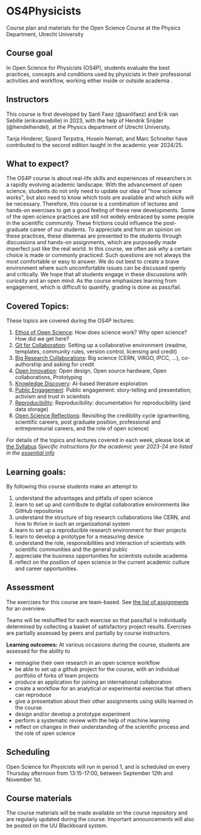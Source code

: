 # OS4Physicists
Course plan and materials for the Open Science Course at the Physics Department, Utrecht University

## Course goal 
In Open Science for Physicists (OS4P), students evaluate the best practices, concepts and conditions 
used by physicists in their professional activities and workflow, working either inside or outside academia .

## Instructors
This course is first developed by Sanli Faez (@sanlifaez) and Erik van Sebille (erikvansebille) in 2023, with the help of Hendrik Snijder (@hendelhendel), at the Physics department of Utrecht University.

Tanja Hinderer, Sjoerd Terpstra, Hosein Nemati, and Marc Schneiter have contributed to the second edition taught in the academic year 2024/25.

## What to expect? 
The OS4P course is about real-life skills and experiences of researchers in a rapidly evolving academic landscape. With the advancement of open science, students do not only need to update our idea of "how science works", but also need to know which tools are available and which skills will be necessary. Therefore, this course is a combination of lectures and hands-on exercises to get a good feeling of these new developments. 
Some of the open science practices are still not widely embraced by some people in the scientific community. These frictions could influence the post-graduate career of our students. To appreciate and form an opinion on these practices, these dilemmas are presented to the students through discussions and hands-on assignments, which are purposedly made imperfect just like the real world. 
In this course, we often ask *why* a certain choice is made or commonly practiced. Such questions are not always the most comfortable or easy to answer. We do out best to create a brave environment where such uncomfortable issues can be discussed openly and critically. We hope that all students engage in these discussions with curiosity and an open mind. 
As the course emphasizes learning from engagement, which is difficult to quantify, grading is done as pass/fail.

## Covered Topics:
These topics are covered during the OS4P lectures: 
1. [Ethos of Open Science](Lectures/Lecture1_OpenScienceEthos.md): How does science work? Why open science? How did we get here?  
2. [Git for Collaboration](Lectures/Lecture2_GitforCollaboration.md): Setting up a collaborative environment (readme, templates, community rules, version control, licensing and credit)
3. [Big Research Collaborations](Lectures/Lecture3_BigCollaborations.md): Big science (CERN, VIRGO, IPCC, ...), co-authorship and asking for credit
4. [Open Innovation](Lectures/Lecture4_OpenInnovation.md): Open design, Open source hardware, Open collaborations, Prototyping
5. [Knowledge Discovery](Lecture5_KnowledgeDiscovery.md): AI-based literature exploration
6. [Public Engagement](Lectures/Lecture6_PublicEngagement.md): Public engagement: story-telling and presentation; activism and trust in scientists
7. [Reproducibility](Lectures/Lecture7_Reproducibility.md): Reproducibility: documentation for reproducibility (and data storage)
8. [Open Science Reflections](Lectures/Lecture8_OpenScienceReflections.md): Revisiting the credibility cycle (grantwriting, scientific careers, post graduate position, professional and entrepreneurial careers, and the role of open science)

For details of the topics and lectures covered in each week, please look at [the Syllabus](Syllabus_202x.md)
*Specific instructions for the academic year 2023-24 are listed in the [essential info](Mustknow_2023.md)*

## Learning goals:
By following this course students make an attempt to 
1. understand the advantages and pitfalls of open science
2. learn to set up and contribute to digital collaborative environments like GitHub repositories
3. understand the structure of big research collaborations like CERN, and how to thrive in such an organizational system
4. learn to set up a reproducible research environment for their projects
5. learn to develop a prototype for a measuring device
6. understand the role, responsibilities and interaction of scientists with scientific communities and the general public
7. appreciate the business opportunities for scientists outside academia
8. reflect on the position of open science in the current academic culture and career opportunities.


## Assessment
The exercises for this course are team-based. See [the list of assignments](Exercises_2024.md) for an overview.

Teams will be reshuffled for each exercise so that pass/fail is individually determined by collecting a basket of satisfactory project results.
Exercises are partially assessed by peers and partially by course instructors.

**Learning outcomes:** 
At various occasions during the course, students are assessed for the ability to
+ reimagine their own research in an open science workflow
+ be able to set up a github project for the course, with an individual portfolio of forks of team projects
+ produce an application for joining an international collaboration
+ create a workflow for an analytical or experimental exercise that others can reproduce
+ give a presentation about their other assignments using skills learned in the course. 
+ design and/or develop a prototype experiment
+ perform a systematic review with the help of machine learning
+ reflect on changes in their understanding of the scientific process and the role of open science
	
## Scheduling
Open Science for Physicists will run in period 1, and is scheduled on every Thursday afternoon from 13:15-17:00, between September 12th and November 1st. 

## Course materials
The course materials will be made available on the course repository and are regularly updated during the course. Important announcements will also be posted on the UU Blackboard system.
